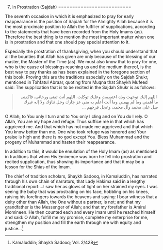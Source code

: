 7. In Prostration (Sajdah)
==========================

The seventh occasion in which it is emphasized to pray for early
reappearance is the position of Sajdah for the Almighty Allah because it
is the most proximate position to Allah the fulfiller of supplications,
according to the statements that have been recorded from the Holy Imams
(as). Therefore the best thing is to mention the most important matter
when one is in prostration and that one should pay special attention to
it.

Especially the prostration of thanksgiving, when you should understand
that all the bounties that Allah has given are only because of the
blessing of our master, the Master of the Time (as). We must also know
that to pray for one, who is the cause of blessings reaching us and the
medium thereof, is the best way to pay thanks as has been explained in
the foregone section of this book. Proving this are the traditions
especially on the Sajdah Shukr, mentioned in Tohfatul Abraar, quoting
from Muqna that Shaykh Mufeed said: The supplication that is to be
recited in the Sajdah Shukr is as follows:

<blockquote dir="rtl">
  <p>
 اللهم إليك توجهت وبك اعتصمت وعليك توكلت. اللهم أنت ثقتي ورجائي،
فاكفني ما أهمني وما لم يهمني وما أنت أعلم به مني عز جارك وجل ثناؤك ولا
إله غيرك صل على محمد وآل محمد، وعجل فرجهم ...
  </p>
</blockquote>

O Allah, to You only I turn and to You only I cling and on You do I
rely. O Allah, You are my hope and refuge. Thus suffice me in that which
has aggrieved me. And that which has not made me aggrieved and that
which You know better than me. One who took refuge was honored and Your
praise is high and there is no god except You. Bless Muhammad and the
progeny of Muhammad and hasten their reappearance.

In addition to this, it would be emulation of the Holy Imam (as) as
mentioned in traditions that when His Eminence was born he fell into
prostration and recited supplication, thus showing its importance and
that it may be a lesson for the Shias of the Imam.

The chief of tradition scholars, Shaykh Sadooq, in Kamaluddin, has
narrated through his own chain of narrators, that Lady Hakima said in a
lengthy traditional report:…I saw her as glows of light on her strained
my eyes. I was seeing the baby that was prostrating on his face,
hobbling on his knees, raising his forefingers towards the heavens and
saying: I bear witness that a deity other than Allah, the One without a
partner, is not; and that my grandfather is the Messenger of Allah; and
that my forefather is Amirul Momineen. He then counted each and every
Imam until he reached himself and said: O Allah, fulfill me my promise,
complete my enterprise for me, strengthen my position and fill the earth
through me with equity and justice…[^1]

[^1]: Kamaluddin; Shaykh Sadooq; Vol. 2/428


